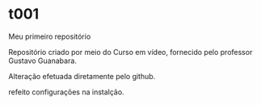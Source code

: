 # t001
 Meu primeiro repositório
 
 Repositório criado por meio do Curso em vídeo, fornecido pelo professor Gustavo Guanabara.

Alteração efetuada diretamente pelo github.

refeito configurações na instalção.
